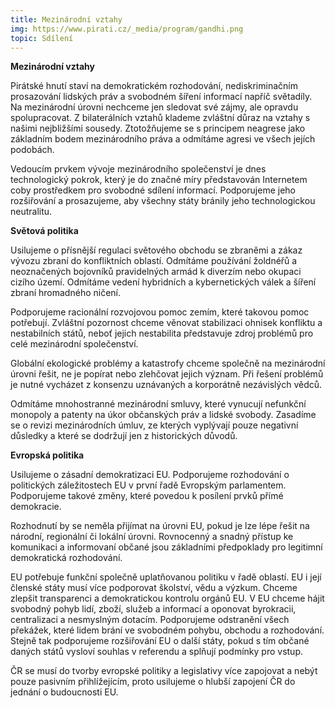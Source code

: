 ```yaml
---
title: Mezinárodní vztahy
img: https://www.pirati.cz/_media/program/gandhi.png
topic: Sdílení
---
```


**Mezinárodní vztahy**

Pirátské hnutí staví na demokratickém rozhodování, nediskriminačním prosazování lidských práv a svobodném šíření informací napříč světadíly. Na mezinárodní úrovni nechceme jen sledovat své zájmy, ale opravdu spolupracovat. Z bilaterálních vztahů klademe zvláštní důraz na vztahy s našimi nejbližšími sousedy. Ztotožňujeme se s principem neagrese jako základním bodem mezinárodního práva a odmítáme agresi ve všech jejích podobách.

Vedoucím prvkem vývoje mezinárodního společenství je dnes technologický pokrok, který je do značné míry představován Internetem coby prostředkem pro svobodné sdílení informací. Podporujeme jeho rozšiřování a prosazujeme, aby všechny státy bránily jeho technologickou neutralitu.

**Světová politika**

Usilujeme o přísnější regulaci světového obchodu se zbraněmi a zákaz vývozu zbraní do konfliktních oblastí. Odmítáme používání žoldnéřů a neoznačených bojovníků pravidelných armád k diverzím nebo okupaci cizího území. Odmítáme vedení hybridních a kybernetických válek a šíření zbraní hromadného ničení.

Podporujeme racionální rozvojovou pomoc zemím, které takovou pomoc potřebují. Zvláštní pozornost chceme věnovat stabilizaci ohnisek konfliktu a nestabilních států, neboť jejich nestabilita představuje zdroj problémů pro celé mezinárodní společenství.

Globální ekologické problémy a katastrofy chceme společně na mezinárodní úrovni řešit, ne je popírat nebo zlehčovat jejich význam. Při řešení problémů je nutné vycházet z konsenzu uznávaných a korporátně nezávislých vědců.

Odmítáme mnohostranné mezinárodní smluvy, které vynucují nefunkční monopoly a patenty na úkor občanských práv a lidské svobody. Zasadíme se o revizi mezinárodních úmluv, ze kterých vyplývají pouze negativní důsledky a které se dodržují jen z historických důvodů.

**Evropská politika**

Usilujeme o zásadní demokratizaci EU. Podporujeme rozhodování o politických záležitostech EU v první řadě Evropským parlamentem. Podporujeme takové změny, které povedou k posílení prvků přímé demokracie.

Rozhodnutí by se neměla přijímat na úrovni EU, pokud je lze lépe řešit na národní, regionální či lokální úrovni. Rovnocenný a snadný přístup ke komunikaci a informovaní občané jsou základními předpoklady pro legitimní demokratická rozhodování.

EU potřebuje funkční společně uplatňovanou politiku v řadě oblastí. EU i její členské státy musí více podporovat školství, vědu a výzkum. Chceme zlepšit transparenci a demokratickou kontrolu orgánů EU. V EU chceme hájit svobodný pohyb lidí, zboží, služeb a informací a oponovat byrokracii, centralizaci a nesmyslným dotacím. Podporujeme odstranění všech překážek, které lidem brání ve svobodném pohybu, obchodu a rozhodování. Stejně tak podporujeme rozšiřování EU o další státy, pokud s tím občané daných států vysloví souhlas v referendu a splňují podmínky pro vstup.

ČR se musí do tvorby evropské politiky a legislativy více zapojovat a nebýt pouze pasivním přihlížejícím, proto usilujeme o hlubší zapojení ČR do jednání o budoucnosti EU.
